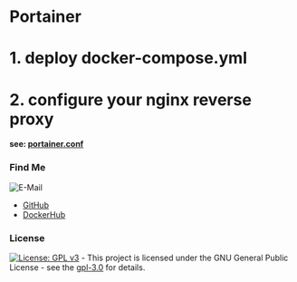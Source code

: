 # Portainer

# 1. deploy docker-compose.yml

# 2. configure your nginx reverse proxy

**see: [portainer.conf](https://github.com/3x3cut0r/vps/blob/main/docker/compose/nginx/conf.d/portainer.conf)**

### Find Me <a name="findme"></a>

![E-Mail](https://img.shields.io/badge/E--Mail-executor55%40gmx.de-red)

- [GitHub](https://github.com/3x3cut0r)
- [DockerHub](https://hub.docker.com/u/3x3cut0r)

### License <a name="license"></a>

[![License: GPL v3](https://img.shields.io/badge/License-GPLv3-blue.svg)](https://www.gnu.org/licenses/gpl-3.0) - This project is licensed under the GNU General Public License - see the [gpl-3.0](https://www.gnu.org/licenses/gpl-3.0.en.html) for details.
